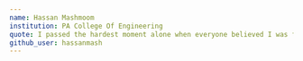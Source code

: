 ```yaml
---
name: Hassan Mashmoom
institution: PA College Of Engineering
quote: I passed the hardest moment alone when everyone believed I was fine
github_user: hassanmash
---
```

